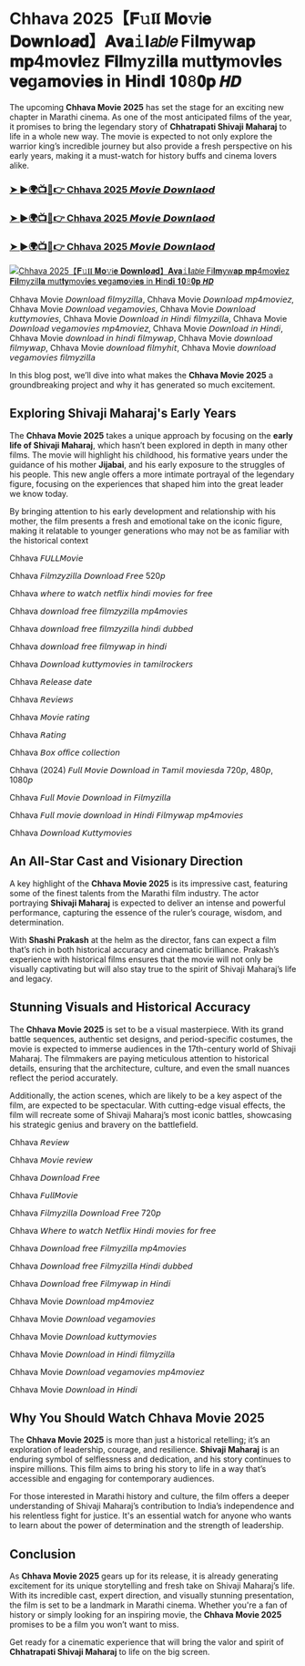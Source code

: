 # Chhava 2025【𝐅𝚞𝖑𝖑 𝐌𝐨𝚟Ꭵ𝐞 𝐃𝐨𝐰𝗻𝐥𝙤𝒂𝐝】𝐀𝐯𝐚𝚒𝐥𝘢𝘣𝘭𝘦 Fi𝐥𝐦yw𝐚𝐩 𝐦𝐩4mo𝐯𝐢ez 𝐅𝐢𝐥myzil𝐥𝐚 mut𝐭𝐲mov𝐢𝐞s 𝐯𝐞ga𝐦𝐨vi𝐞𝐬 in 𝐇in𝐝𝐢 𝟏𝟎𝟾𝟎𝐩 𝙃𝘿

The upcoming **Chhava Movie 2025** has set the stage for an exciting new chapter in Marathi cinema. As one of the most anticipated films of the year, it promises to bring the legendary story of **Chhatrapati Shivaji Maharaj** to life in a whole new way. The movie is expected to not only explore the warrior king’s incredible journey but also provide a fresh perspective on his early years, making it a must-watch for history buffs and cinema lovers alike.

<h3><a href="https://movieslink.short.gy/Chhaava">➤ ►🌍📺📱👉 Chhava 2025 𝙈𝙤𝙫𝙞𝙚 𝘿𝙤𝙬𝙣𝙡𝙖𝙤𝙙</a></h3>

<h3><a href="https://movieslink.short.gy/Chhaava">➤ ►🌍📺📱👉 Chhava 2025 𝙈𝙤𝙫𝙞𝙚 𝘿𝙤𝙬𝙣𝙡𝙖𝙤𝙙</a></h3>

<h3><a href="https://movieslink.short.gy/Chhaava">➤ ►🌍📺📱👉 Chhava 2025 𝙈𝙤𝙫𝙞𝙚 𝘿𝙤𝙬𝙣𝙡𝙖𝙤𝙙</a></h3>

[![Chhava 2025【𝐅𝚞𝖑𝖑 𝐌𝐨𝚟Ꭵ𝐞 𝐃𝐨𝐰𝗻𝐥𝙤𝒂𝐝】𝐀𝐯𝐚𝚒𝐥𝘢𝘣𝘭𝘦 Fi𝐥𝐦yw𝐚𝐩 𝐦𝐩4mo𝐯𝐢ez 𝐅𝐢𝐥myzil𝐥𝐚 mut𝐭𝐲mov𝐢𝐞s 𝐯𝐞ga𝐦𝐨vi𝐞𝐬 in 𝐇in𝐝𝐢 𝟏𝟎𝟾𝟎𝐩 𝙃𝘿](https://blogger.googleusercontent.com/img/b/R29vZ2xl/AVvXsEj_NA7ICu3wzdM_JV6GvlU2K_VZYXdQi98gwNHmQ03ThpgLowGVaJSVYRJo3qG2Fnw9NuldaTc_TKwWuLmnuIY1Wrj6ksUBlQX4KWtd3JP2TtzFIRyMPrYUxyeyuG0levYyYd_99jlEfnG_1YiU6qEnt15PrZBg6_ITeljes0VVeVKRh5zxVk25KmOi4zYm/s320/jyujyu.jpg)](https://movieslink.short.gy/Chhaava)

Chhava Movie 𝘋𝘰𝘸𝘯𝘭𝘰𝘢𝘥 𝘧𝘪𝘭𝘮𝘺𝘻𝘪𝘭𝘭𝘢, Chhava Movie 𝘋𝘰𝘸𝘯𝘭𝘰𝘢𝘥 𝘮𝘱4𝘮𝘰𝘷𝘪𝘦𝘻, Chhava Movie 𝘋𝘰𝘸𝘯𝘭𝘰𝘢𝘥 𝘷𝘦𝘨𝘢𝘮𝘰𝘷𝘪𝘦𝘴, Chhava Movie 𝘋𝘰𝘸𝘯𝘭𝘰𝘢𝘥 𝘬𝘶𝘵𝘵𝘺𝘮𝘰𝘷𝘪𝘦𝘴, Chhava Movie 𝘋𝘰𝘸𝘯𝘭𝘰𝘢𝘥 𝘪𝘯 𝘏𝘪𝘯𝘥𝘪 𝘧𝘪𝘭𝘮𝘺𝘻𝘪𝘭𝘭𝘢, Chhava Movie 𝘋𝘰𝘸𝘯𝘭𝘰𝘢𝘥 𝘷𝘦𝘨𝘢𝘮𝘰𝘷𝘪𝘦𝘴 𝘮𝘱4𝘮𝘰𝘷𝘪𝘦𝘻, Chhava Movie 𝘋𝘰𝘸𝘯𝘭𝘰𝘢𝘥 𝘪𝘯 𝘏𝘪𝘯𝘥𝘪, Chhava Movie 𝘥𝘰𝘸𝘯𝘭𝘰𝘢𝘥 𝘪𝘯 𝘩𝘪𝘯𝘥𝘪 𝘧𝘪𝘭𝘮𝘺𝘸𝘢𝘱, Chhava Movie 𝘥𝘰𝘸𝘯𝘭𝘰𝘢𝘥 𝘧𝘪𝘭𝘮𝘺𝘸𝘢𝘱, Chhava Movie 𝘥𝘰𝘸𝘯𝘭𝘰𝘢𝘥 𝘧𝘪𝘭𝘮𝘺𝘩𝘪𝘵, Chhava Movie 𝘥𝘰𝘸𝘯𝘭𝘰𝘢𝘥 𝘷𝘦𝘨𝘢𝘮𝘰𝘷𝘪𝘦𝘴 𝘧𝘪𝘭𝘮𝘺𝘻𝘪𝘭𝘭𝘢

In this blog post, we’ll dive into what makes the **Chhava Movie 2025** a groundbreaking project and why it has generated so much excitement.

## Exploring Shivaji Maharaj's Early Years

The **Chhava Movie 2025** takes a unique approach by focusing on the **early life of Shivaji Maharaj**, which hasn’t been explored in depth in many other films. The movie will highlight his childhood, his formative years under the guidance of his mother **Jijabai**, and his early exposure to the struggles of his people. This new angle offers a more intimate portrayal of the legendary figure, focusing on the experiences that shaped him into the great leader we know today.

By bringing attention to his early development and relationship with his mother, the film presents a fresh and emotional take on the iconic figure, making it relatable to younger generations who may not be as familiar with the historical context

Chhava 𝘍𝘜𝘓𝘓𝘔𝘰𝘷𝘪𝘦

Chhava 𝘍𝘪𝘭𝘮𝘻𝘺𝘻𝘪𝘭𝘭𝘢 𝘋𝘰𝘸𝘯𝘭𝘰𝘢𝘥 𝘍𝘳𝘦𝘦 520𝘱

Chhava 𝘸𝘩𝘦𝘳𝘦 𝘵𝘰 𝘸𝘢𝘵𝘤𝘩 𝘯𝘦𝘵𝘧𝘭𝘪𝘹 𝘩𝘪𝘯𝘥𝘪 𝘮𝘰𝘷𝘪𝘦𝘴 𝘧𝘰𝘳 𝘧𝘳𝘦𝘦

Chhava 𝘥𝘰𝘸𝘯𝘭𝘰𝘢𝘥 𝘧𝘳𝘦𝘦 𝘧𝘪𝘭𝘮𝘻𝘺𝘻𝘪𝘭𝘭𝘢 𝘮𝘱4𝘮𝘰𝘷𝘪𝘦𝘴

Chhava 𝘥𝘰𝘸𝘯𝘭𝘰𝘢𝘥 𝘧𝘳𝘦𝘦 𝘧𝘪𝘭𝘮𝘻𝘺𝘻𝘪𝘭𝘭𝘢 𝘩𝘪𝘯𝘥𝘪 𝘥𝘶𝘣𝘣𝘦𝘥

Chhava 𝘥𝘰𝘸𝘯𝘭𝘰𝘢𝘥 𝘧𝘳𝘦𝘦 𝘧𝘪𝘭𝘮𝘺𝘸𝘢𝘱 𝘪𝘯 𝘩𝘪𝘯𝘥𝘪

Chhava 𝘋𝘰𝘸𝘯𝘭𝘰𝘢𝘥 𝘬𝘶𝘵𝘵𝘺𝘮𝘰𝘷𝘪𝘦𝘴 𝘪𝘯 𝘵𝘢𝘮𝘪𝘭𝘳𝘰𝘤𝘬𝘦𝘳𝘴

Chhava 𝘙𝘦𝘭𝘦𝘢𝘴𝘦 𝘥𝘢𝘵𝘦

Chhava 𝘙𝘦𝘷𝘪𝘦𝘸𝘴

Chhava 𝘔𝘰𝘷𝘪𝘦 𝘳𝘢𝘵𝘪𝘯𝘨

Chhava 𝘙𝘢𝘵𝘪𝘯𝘨

Chhava 𝘉𝘰𝘹 𝘰𝘧𝘧𝘪𝘤𝘦 𝘤𝘰𝘭𝘭𝘦𝘤𝘵𝘪𝘰𝘯

Chhava (2024) 𝘍𝘶𝘭𝘭 𝘔𝘰𝘷𝘪𝘦 𝘋𝘰𝘸𝘯𝘭𝘰𝘢𝘥 𝘪𝘯 𝘛𝘢𝘮𝘪𝘭 𝘮𝘰𝘷𝘪𝘦𝘴𝘥𝘢 720𝘱, 480𝘱, 1080𝘱

Chhava 𝘍𝘶𝘭𝘭 𝘔𝘰𝘷𝘪𝘦 𝘋𝘰𝘸𝘯𝘭𝘰𝘢𝘥 𝘪𝘯 𝘍𝘪𝘭𝘮𝘺𝘻𝘪𝘭𝘭𝘢

Chhava 𝘍𝘶𝘭𝘭 𝘮𝘰𝘷𝘪𝘦 𝘥𝘰𝘸𝘯𝘭𝘰𝘢𝘥 𝘪𝘯 𝘏𝘪𝘯𝘥𝘪 𝘍𝘪𝘭𝘮𝘺𝘸𝘢𝘱 𝘮𝘱4𝘮𝘰𝘷𝘪𝘦𝘴

Chhava 𝘋𝘰𝘸𝘯𝘭𝘰𝘢𝘥 𝘒𝘶𝘵𝘵𝘺𝘮𝘰𝘷𝘪𝘦𝘴

## An All-Star Cast and Visionary Direction

A key highlight of the **Chhava Movie 2025** is its impressive cast, featuring some of the finest talents from the Marathi film industry. The actor portraying **Shivaji Maharaj** is expected to deliver an intense and powerful performance, capturing the essence of the ruler’s courage, wisdom, and determination.

With **Shashi Prakash** at the helm as the director, fans can expect a film that’s rich in both historical accuracy and cinematic brilliance. Prakash’s experience with historical films ensures that the movie will not only be visually captivating but will also stay true to the spirit of Shivaji Maharaj’s life and legacy.

## Stunning Visuals and Historical Accuracy

The **Chhava Movie 2025** is set to be a visual masterpiece. With its grand battle sequences, authentic set designs, and period-specific costumes, the movie is expected to immerse audiences in the 17th-century world of Shivaji Maharaj. The filmmakers are paying meticulous attention to historical details, ensuring that the architecture, culture, and even the small nuances reflect the period accurately.

Additionally, the action scenes, which are likely to be a key aspect of the film, are expected to be spectacular. With cutting-edge visual effects, the film will recreate some of Shivaji Maharaj’s most iconic battles, showcasing his strategic genius and bravery on the battlefield.

Chhava 𝘙𝘦𝘷𝘪𝘦𝘸

Chhava 𝘔𝘰𝘷𝘪𝘦 𝘳𝘦𝘷𝘪𝘦𝘸

Chhava 𝘋𝘰𝘸𝘯𝘭𝘰𝘢𝘥 𝘍𝘳𝘦𝘦

Chhava 𝘍𝘶𝘭𝘭𝘔𝘰𝘷𝘪𝘦

Chhava 𝘍𝘪𝘭𝘮𝘺𝘻𝘪𝘭𝘭𝘢 𝘋𝘰𝘸𝘯𝘭𝘰𝘢𝘥 𝘍𝘳𝘦𝘦 720𝘱

Chhava 𝘞𝘩𝘦𝘳𝘦 𝘵𝘰 𝘸𝘢𝘵𝘤𝘩 𝘕𝘦𝘵𝘧𝘭𝘪𝘹 𝘏𝘪𝘯𝘥𝘪 𝘮𝘰𝘷𝘪𝘦𝘴 𝘧𝘰𝘳 𝘧𝘳𝘦𝘦

Chhava 𝘋𝘰𝘸𝘯𝘭𝘰𝘢𝘥 𝘧𝘳𝘦𝘦 𝘍𝘪𝘭𝘮𝘺𝘻𝘪𝘭𝘭𝘢 𝘮𝘱4𝘮𝘰𝘷𝘪𝘦𝘴

Chhava 𝘋𝘰𝘸𝘯𝘭𝘰𝘢𝘥 𝘧𝘳𝘦𝘦 𝘍𝘪𝘭𝘮𝘺𝘻𝘪𝘭𝘭𝘢 𝘏𝘪𝘯𝘥𝘪 𝘥𝘶𝘣𝘣𝘦𝘥

Chhava 𝘋𝘰𝘸𝘯𝘭𝘰𝘢𝘥 𝘧𝘳𝘦𝘦 𝘍𝘪𝘭𝘮𝘺𝘸𝘢𝘱 𝘪𝘯 𝘏𝘪𝘯𝘥𝘪

Chhava Movie 𝘋𝘰𝘸𝘯𝘭𝘰𝘢𝘥 𝘮𝘱4𝘮𝘰𝘷𝘪𝘦𝘻

Chhava Movie 𝘋𝘰𝘸𝘯𝘭𝘰𝘢𝘥 𝘷𝘦𝘨𝘢𝘮𝘰𝘷𝘪𝘦𝘴

Chhava Movie 𝘋𝘰𝘸𝘯𝘭𝘰𝘢𝘥 𝘬𝘶𝘵𝘵𝘺𝘮𝘰𝘷𝘪𝘦𝘴

Chhava Movie 𝘋𝘰𝘸𝘯𝘭𝘰𝘢𝘥 𝘪𝘯 𝘏𝘪𝘯𝘥𝘪 𝘧𝘪𝘭𝘮𝘺𝘻𝘪𝘭𝘭𝘢

Chhava Movie 𝘋𝘰𝘸𝘯𝘭𝘰𝘢𝘥 𝘷𝘦𝘨𝘢𝘮𝘰𝘷𝘪𝘦𝘴 𝘮𝘱4𝘮𝘰𝘷𝘪𝘦𝘻

Chhava Movie 𝘋𝘰𝘸𝘯𝘭𝘰𝘢𝘥 𝘪𝘯 𝘏𝘪𝘯𝘥𝘪

## Why You Should Watch Chhava Movie 2025

The **Chhava Movie 2025** is more than just a historical retelling; it’s an exploration of leadership, courage, and resilience. **Shivaji Maharaj** is an enduring symbol of selflessness and dedication, and his story continues to inspire millions. This film aims to bring his story to life in a way that’s accessible and engaging for contemporary audiences.

For those interested in Marathi history and culture, the film offers a deeper understanding of Shivaji Maharaj’s contribution to India’s independence and his relentless fight for justice. It's an essential watch for anyone who wants to learn about the power of determination and the strength of leadership.

## Conclusion

As **Chhava Movie 2025** gears up for its release, it is already generating excitement for its unique storytelling and fresh take on Shivaji Maharaj’s life. With its incredible cast, expert direction, and visually stunning presentation, the film is set to be a landmark in Marathi cinema. Whether you're a fan of history or simply looking for an inspiring movie, the **Chhava Movie 2025** promises to be a film you won’t want to miss.

Get ready for a cinematic experience that will bring the valor and spirit of **Chhatrapati Shivaji Maharaj** to life on the big screen.
